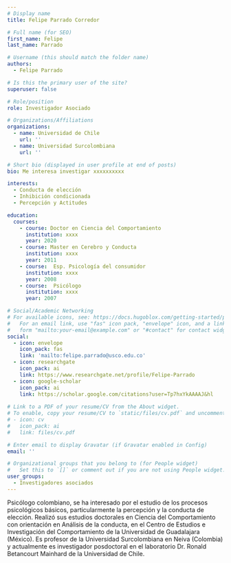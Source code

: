 ```yaml
---
# Display name
title: Felipe Parrado Corredor

# Full name (for SEO)
first_name: Felipe
last_name: Parrado

# Username (this should match the folder name)
authors:
  - Felipe Parrado

# Is this the primary user of the site?
superuser: false

# Role/position
role: Investigador Asociado

# Organizations/Affiliations
organizations:
  - name: Universidad de Chile
    url: ''
  - name: Universidad Surcolombiana
    url: ''

# Short bio (displayed in user profile at end of posts)
bio: Me interesa investigar xxxxxxxxxx

interests:
  - Conducta de elección
  - Inhibición condicionada
  - Percepción y Actitudes

education:
  courses:
    - course: Doctor en Ciencia del Comportamiento
      institution: xxxx
      year: 2020
    - course: Master en Cerebro y Conducta 
      institution: xxxx
      year: 2011
    - course:  Esp. Psicología del consumidor
      institution: xxxx
      year: 2008
    - course:  Psicólogo
      institution: xxxx
      year: 2007

# Social/Academic Networking
# For available icons, see: https://docs.hugoblox.com/getting-started/page-builder/#icons
#   For an email link, use "fas" icon pack, "envelope" icon, and a link in the
#   form "mailto:your-email@example.com" or "#contact" for contact widget.
social:
  - icon: envelope
    icon_pack: fas
    link: 'mailto:felipe.parrado@usco.edu.co'
  - icon: researchgate
    icon_pack: ai
    link: https://www.researchgate.net/profile/Felipe-Parrado
  - icon: google-scholar
    icon_pack: ai
    link: https://scholar.google.com/citations?user=Tp7hxYkAAAAJ&hl
    
# Link to a PDF of your resume/CV from the About widget.
# To enable, copy your resume/CV to `static/files/cv.pdf` and uncomment the lines below.
# - icon: cv
#   icon_pack: ai
#   link: files/cv.pdf

# Enter email to display Gravatar (if Gravatar enabled in Config)
email: ''

# Organizational groups that you belong to (for People widget)
#   Set this to `[]` or comment out if you are not using People widget.
user_groups:
  - Investigadores asociados
---
```


Psicólogo colombiano, se ha interesado por el estudio de los procesos psicológicos básicos, particularmente la percepción y la conducta de elección. Realizó sus estudios doctorales en Ciencia del Comportamiento con orientación en Análisis de la conducta, en el Centro de Estudios e Investigación del Comportamiento de la Universidad de Guadalajara (México). Es profesor de la Universidad Surcolombiana en Neiva (Colombia) y actualmente es investigador posdoctoral en el laboratorio Dr. Ronald Betancourt Mainhard de la Universidad de Chile.
